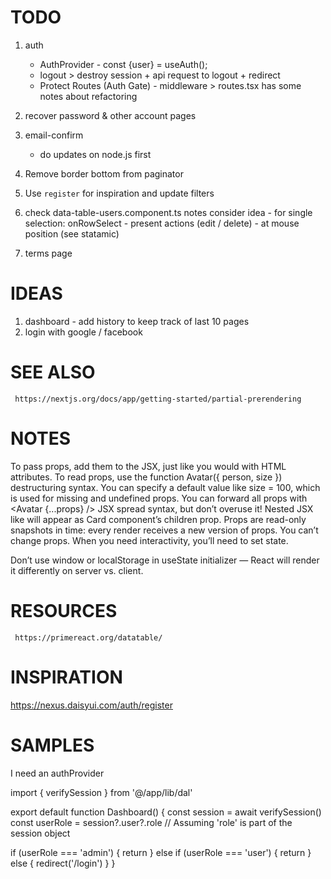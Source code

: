 # TODO

1. auth
    - AuthProvider  - const {user} = useAuth();
    - logout > destroy session + api request to logout + redirect
    - Protect Routes (Auth Gate) - middleware > routes.tsx has some notes about refactoring

2. recover password & other account pages
3. email-confirm
    - do updates on node.js first
4. Remove border bottom from paginator
5. Use `register` for inspiration and update filters
6. check data-table-users.component.ts notes
     consider idea - for single selection: onRowSelect - present actions (edit / delete) - at mouse position (see statamic)
7. terms page
   
# IDEAS

1. dashboard - add history to keep track of last 10 pages
2. login with google / facebook

# SEE ALSO

     https://nextjs.org/docs/app/getting-started/partial-prerendering

# NOTES

To pass props, add them to the JSX, just like you would with HTML attributes.
To read props, use the function Avatar({ person, size }) destructuring syntax.
You can specify a default value like size = 100, which is used for missing and undefined props.
You can forward all props with <Avatar {...props} /> JSX spread syntax, but don’t overuse it!
Nested JSX like <Card><Avatar /></Card> will appear as Card component’s children prop.
Props are read-only snapshots in time: every render receives a new version of props.
You can’t change props. When you need interactivity, you’ll need to set state.

Don’t use window or localStorage in useState initializer — React will render it differently on server vs. client.

# RESOURCES

     https://primereact.org/datatable/

# INSPIRATION

https://nexus.daisyui.com/auth/register

# SAMPLES


I need an authProvider 
    
import { verifySession } from '@/app/lib/dal'

export default function Dashboard() {
const session = await verifySession()
const userRole = session?.user?.role // Assuming 'role' is part of the session object

if (userRole === 'admin') {
return <AdminDashboard />
} else if (userRole === 'user') {
return <UserDashboard />
} else {
redirect('/login')
}
}